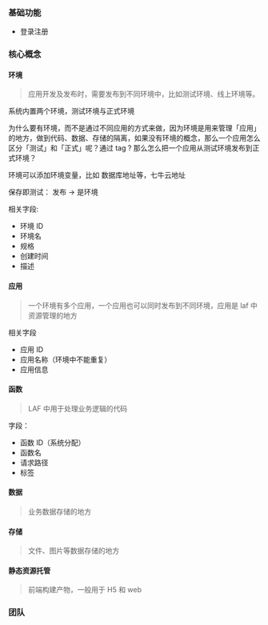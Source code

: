 ###  基础功能
- 登录注册

### 核心概念
#### 环境
> 应用开发及发布时，需要发布到不同环境中，比如测试环境、线上环境等。

系统内置两个环境，测试环境与正式环境

为什么要有环境，而不是通过不同应用的方式来做，因为环境是用来管理「应用」的地方，做到代码、数据、存储的隔离，如果没有环境的概念，那么一个应用怎么区分「测试」和「正式」呢？通过 tag ? 那么怎么把一个应用从测试环境发布到正式环境？

环境可以添加环境变量，比如 数据库地址等，七牛云地址

保存即测试：
发布 -> 是环境

相关字段:
- 环境 ID
- 环境名
- 规格
- 创建时间
- 描述

#### 应用
> 一个环境有多个应用，一个应用也可以同时发布到不同环境，应用是 laf 中资源管理的地方

相关字段
- 应用 ID
- 应用名称（环境中不能重复）
- 应用信息

#### 函数
> LAF 中用于处理业务逻辑的代码

字段：
- 函数 ID（系统分配）
- 函数名
- 请求路径
- 标签

#### 数据
> 业务数据存储的地方

#### 存储
> 文件、图片等数据存储的地方

#### 静态资源托管
> 前端构建产物，一般用于 H5 和 web

### 团队


